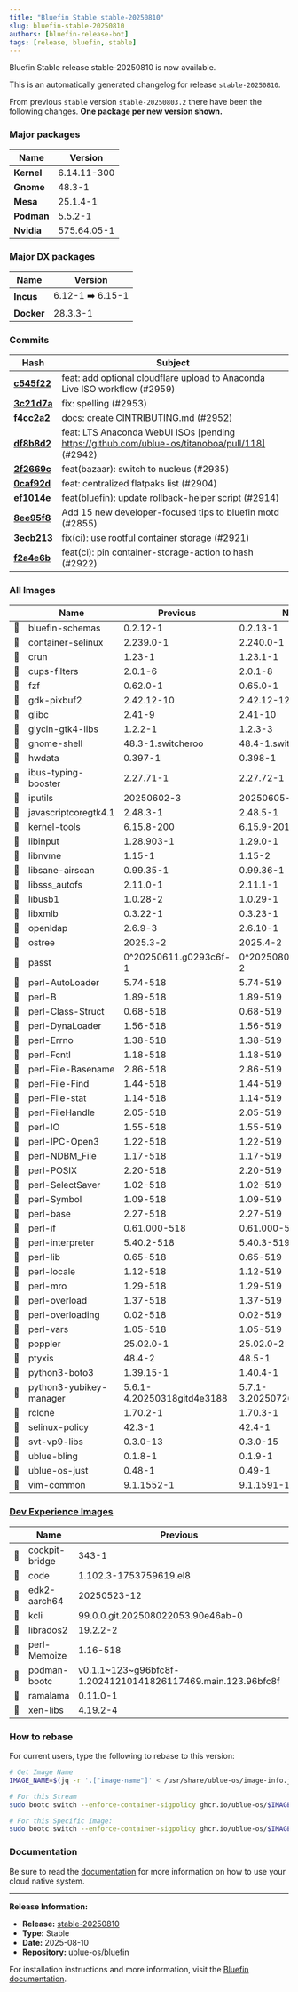 ```yaml
---
title: "Bluefin Stable stable-20250810"
slug: bluefin-stable-20250810
authors: [bluefin-release-bot]
tags: [release, bluefin, stable]
---
```


Bluefin Stable release stable-20250810 is now available.

<!--truncate-->

This is an automatically generated changelog for release `stable-20250810`.

From previous `stable` version `stable-20250803.2` there have been the following changes. **One package per new version shown.**

### Major packages
| Name | Version |
| --- | --- |
| **Kernel** | 6.14.11-300 |
| **Gnome** | 48.3-1 |
| **Mesa** | 25.1.4-1 |
| **Podman** | 5.5.2-1 |
| **Nvidia** | 575.64.05-1 |

### Major DX packages
| Name | Version |
| --- | --- |
| **Incus** | 6.12-1 ➡️ 6.15-1 |
| **Docker** | 28.3.3-1 |

### Commits
| Hash | Subject |
| --- | --- |
| **[c545f22](https://github.com/ublue-os/bluefin/commit/c545f22a37dc8edecd4a3b6de10048500ede1f7f)** | feat: add optional cloudflare upload to Anaconda Live ISO workflow (#2959) |
| **[3c21d7a](https://github.com/ublue-os/bluefin/commit/3c21d7a3be7e7effa89847946e4282ce4aa51e30)** | fix: spelling (#2953) |
| **[f4cc2a2](https://github.com/ublue-os/bluefin/commit/f4cc2a2be3f5d45a34710c3c59e40580e67373bc)** | docs: create CINTRIBUTING.md (#2952) |
| **[df8b8d2](https://github.com/ublue-os/bluefin/commit/df8b8d2e38d27d0cacd1097bd392c5ff7772af5d)** | feat: LTS Anaconda WebUI ISOs [pending https://github.com/ublue-os/titanoboa/pull/118] (#2942) |
| **[2f2669c](https://github.com/ublue-os/bluefin/commit/2f2669c97b6ebadcc0f70d095cac2b1ae84045e8)** | feat(bazaar): switch to nucleus (#2935) |
| **[0caf92d](https://github.com/ublue-os/bluefin/commit/0caf92d84191f8b113186ac1521b5e2a76897991)** | feat: centralized flatpaks list (#2904) |
| **[ef1014e](https://github.com/ublue-os/bluefin/commit/ef1014efdf8345d3148379c27799942c301d2d19)** | feat(bluefin): update rollback-helper script (#2914) |
| **[8ee95f8](https://github.com/ublue-os/bluefin/commit/8ee95f8f4a344cee842852e37371eb4fb06fa1a2)** | Add 15 new developer-focused tips to bluefin motd (#2855) |
| **[3ecb213](https://github.com/ublue-os/bluefin/commit/3ecb2137a9dcd087229b19544fa409ce1af3445c)** | fix(ci): use rootful container storage (#2921) |
| **[f2a4e6b](https://github.com/ublue-os/bluefin/commit/f2a4e6ba63dae989699cb907427b6defdd634c48)** | feat(ci): pin container-storage-action to hash (#2922) |

### All Images
| | Name | Previous | New |
| --- | --- | --- | --- |
| 🔄 | bluefin-schemas | 0.2.12-1 | 0.2.13-1 |
| 🔄 | container-selinux | 2.239.0-1 | 2.240.0-1 |
| 🔄 | crun | 1.23-1 | 1.23.1-1 |
| 🔄 | cups-filters | 2.0.1-6 | 2.0.1-8 |
| 🔄 | fzf | 0.62.0-1 | 0.65.0-1 |
| 🔄 | gdk-pixbuf2 | 2.42.12-10 | 2.42.12-12 |
| 🔄 | glibc | 2.41-9 | 2.41-10 |
| 🔄 | glycin-gtk4-libs | 1.2.2-1 | 1.2.3-3 |
| 🔄 | gnome-shell | 48.3-1.switcheroo | 48.4-1.switcheroo |
| 🔄 | hwdata | 0.397-1 | 0.398-1 |
| 🔄 | ibus-typing-booster | 2.27.71-1 | 2.27.72-1 |
| 🔄 | iputils | 20250602-3 | 20250605-1 |
| 🔄 | javascriptcoregtk4.1 | 2.48.3-1 | 2.48.5-1 |
| 🔄 | kernel-tools | 6.15.8-200 | 6.15.9-201 |
| 🔄 | libinput | 1.28.903-1 | 1.29.0-1 |
| 🔄 | libnvme | 1.15-1 | 1.15-2 |
| 🔄 | libsane-airscan | 0.99.35-1 | 0.99.36-1 |
| 🔄 | libsss_autofs | 2.11.0-1 | 2.11.1-1 |
| 🔄 | libusb1 | 1.0.28-2 | 1.0.29-1 |
| 🔄 | libxmlb | 0.3.22-1 | 0.3.23-1 |
| 🔄 | openldap | 2.6.9-3 | 2.6.10-1 |
| 🔄 | ostree | 2025.3-2 | 2025.4-2 |
| 🔄 | passt | 0^20250611.g0293c6f-1 | 0^20250805.g309eefd-2 |
| 🔄 | perl-AutoLoader | 5.74-518 | 5.74-519 |
| 🔄 | perl-B | 1.89-518 | 1.89-519 |
| 🔄 | perl-Class-Struct | 0.68-518 | 0.68-519 |
| 🔄 | perl-DynaLoader | 1.56-518 | 1.56-519 |
| 🔄 | perl-Errno | 1.38-518 | 1.38-519 |
| 🔄 | perl-Fcntl | 1.18-518 | 1.18-519 |
| 🔄 | perl-File-Basename | 2.86-518 | 2.86-519 |
| 🔄 | perl-File-Find | 1.44-518 | 1.44-519 |
| 🔄 | perl-File-stat | 1.14-518 | 1.14-519 |
| 🔄 | perl-FileHandle | 2.05-518 | 2.05-519 |
| 🔄 | perl-IO | 1.55-518 | 1.55-519 |
| 🔄 | perl-IPC-Open3 | 1.22-518 | 1.22-519 |
| 🔄 | perl-NDBM_File | 1.17-518 | 1.17-519 |
| 🔄 | perl-POSIX | 2.20-518 | 2.20-519 |
| 🔄 | perl-SelectSaver | 1.02-518 | 1.02-519 |
| 🔄 | perl-Symbol | 1.09-518 | 1.09-519 |
| 🔄 | perl-base | 2.27-518 | 2.27-519 |
| 🔄 | perl-if | 0.61.000-518 | 0.61.000-519 |
| 🔄 | perl-interpreter | 5.40.2-518 | 5.40.3-519 |
| 🔄 | perl-lib | 0.65-518 | 0.65-519 |
| 🔄 | perl-locale | 1.12-518 | 1.12-519 |
| 🔄 | perl-mro | 1.29-518 | 1.29-519 |
| 🔄 | perl-overload | 1.37-518 | 1.37-519 |
| 🔄 | perl-overloading | 0.02-518 | 0.02-519 |
| 🔄 | perl-vars | 1.05-518 | 1.05-519 |
| 🔄 | poppler | 25.02.0-1 | 25.02.0-2 |
| 🔄 | ptyxis | 48.4-2 | 48.5-1 |
| 🔄 | python3-boto3 | 1.39.15-1 | 1.40.4-1 |
| 🔄 | python3-yubikey-manager | 5.6.1-4.20250318gitd4e3188 | 5.7.1-3.20250726git6641bf0 |
| 🔄 | rclone | 1.70.2-1 | 1.70.3-1 |
| 🔄 | selinux-policy | 42.3-1 | 42.4-1 |
| 🔄 | svt-vp9-libs | 0.3.0-13 | 0.3.0-15 |
| 🔄 | ublue-bling | 0.1.8-1 | 0.1.9-1 |
| 🔄 | ublue-os-just | 0.48-1 | 0.49-1 |
| 🔄 | vim-common | 9.1.1552-1 | 9.1.1591-1 |

### [Dev Experience Images](https://docs.projectbluefin.io/bluefin-dx)
| | Name | Previous | New |
| --- | --- | --- | --- |
| 🔄 | cockpit-bridge | 343-1 | 344-1 |
| 🔄 | code | 1.102.3-1753759619.el8 | 1.103.0-1754517537.el8 |
| 🔄 | edk2-aarch64 | 20250523-12 | 20250523-14 |
| 🔄 | kcli | 99.0.0.git.202508022053.90e46ab-0 | 99.0.0.git.202508081433.19e20db-0 |
| 🔄 | librados2 | 19.2.2-2 | 19.2.3-1 |
| 🔄 | perl-Memoize | 1.16-518 | 1.16-519 |
| 🔄 | podman-bootc | v0.1.1~123~g96bfc8f-1.20241210141826117469.main.123.96bfc8f | v0.1.1~145~g829cfb4-1.20250805142308570730.main.22.829cfb4 |
| 🔄 | ramalama | 0.11.0-1 | 0.11.2-1 |
| 🔄 | xen-libs | 4.19.2-4 | 4.19.3-2 |



### How to rebase
For current users, type the following to rebase to this version:
```bash
# Get Image Name
IMAGE_NAME=$(jq -r '.["image-name"]' < /usr/share/ublue-os/image-info.json)

# For this Stream
sudo bootc switch --enforce-container-sigpolicy ghcr.io/ublue-os/$IMAGE_NAME:stable

# For this Specific Image:
sudo bootc switch --enforce-container-sigpolicy ghcr.io/ublue-os/$IMAGE_NAME:stable-20250810
```

### Documentation
Be sure to read the [documentation](https://docs.projectbluefin.io/) for more information
on how to use your cloud native system.

---

**Release Information:**
- **Release:** [stable-20250810](https://github.com/ublue-os/bluefin/releases/tag/stable-20250810)
- **Type:** Stable
- **Date:** 2025-08-10
- **Repository:** ublue-os/bluefin

For installation instructions and more information, visit the [Bluefin documentation](https://docs.projectbluefin.io/).
